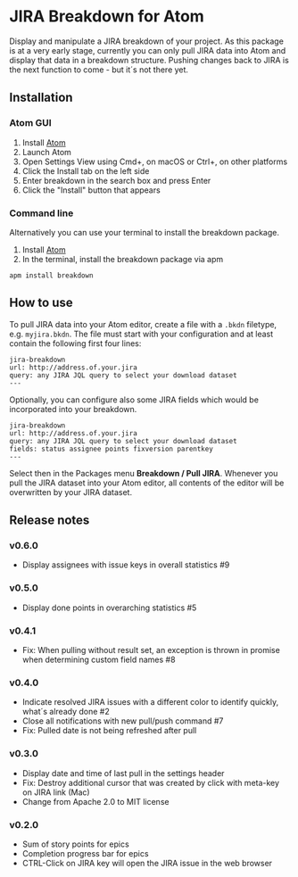 # JIRA Breakdown for Atom

Display and manipulate a JIRA breakdown of your project. As this package is at a very early stage, currently you can only pull JIRA data into Atom and display that data in a breakdown structure. Pushing changes back to JIRA is the next function to come - but it´s not there yet.

## Installation

### Atom GUI

1. Install [Atom](https://atom.io)
2. Launch Atom
3. Open Settings View using Cmd+, on macOS or Ctrl+, on other platforms
4. Click the Install tab on the left side
5. Enter breakdown in the search box and press Enter
6. Click the "Install" button that appears

### Command line

Alternatively you can use your terminal to install the breakdown package.

1. Install [Atom](https://atom.io)
2. In the terminal, install the breakdown package via apm

```
apm install breakdown
```

## How to use

To pull JIRA data into your Atom editor, create a file with a `.bkdn` filetype, e.g. `myjira.bkdn`. The file must start with your configuration and at least contain the following first four lines:

```
jira-breakdown
url: http://address.of.your.jira
query: any JIRA JQL query to select your download dataset
---
```

Optionally, you can configure also some JIRA fields which would be incorporated into your breakdown.

```
jira-breakdown
url: http://address.of.your.jira
query: any JIRA JQL query to select your download dataset
fields: status assignee points fixversion parentkey
---
```

Select then in the Packages menu **Breakdown / Pull JIRA**. Whenever you pull the JIRA dataset into your Atom editor, all contents of the editor will be overwritten by your JIRA dataset.

## Release notes

### v0.6.0

- Display assignees with issue keys in overall statistics #9

### v0.5.0

- Display done points in overarching statistics #5

### v0.4.1

- Fix: When pulling without result set, an exception is thrown in promise when determining custom field names #8

### v0.4.0

- Indicate resolved JIRA issues with a different color to identify quickly, what´s already done #2
- Close all notifications with new pull/push command #7
- Fix: Pulled date is not being refreshed after pull

### v0.3.0

- Display date and time of last pull in the settings header
- Fix: Destroy additional cursor that was created by click with meta-key on JIRA link (Mac)
- Change from Apache 2.0 to MIT license

### v0.2.0

- Sum of story points for epics
- Completion progress bar for epics
- CTRL-Click on JIRA key will open the JIRA issue in the web browser
